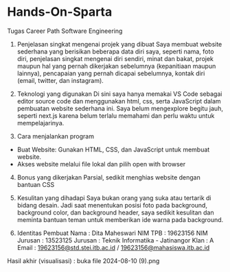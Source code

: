 # Hands-On-Sparta
Tugas Career Path Software Engineering

1. Penjelasan singkat mengenai projek yang dibuat
Saya membuat website sederhana yang berisikan beberapa data diri saya, seperti nama, foto diri, penjelasan singkat mengenai diri sendiri, minat dan bakat, projek maupun hal yang pernah dikerjakan sebelumnya (kepanitiaan maupun lainnya), pencapaian yang pernah dicapai sebelumnya, kontak diri (email, twitter, dan instagram).

2. Teknologi yang digunakan
Di sini saya hanya memakai VS Code sebagai editor source code dan menggunakan html, css, serta JavaScript dalam pembuatan website sederhana ini. Saya belum mengexplore begitu jauh, seperti next.js karena belum terlalu memahami dan perlu waktu untuk mempelajarinya.

3. Cara menjalankan program
- Buat Website: Gunakan HTML, CSS, dan JavaScript untuk membuat website.
- Akses website melalui file lokal dan pilih open with browser

4. Bonus yang dikerjakan
Parsial, sedikit menghias website dengan bantuan CSS

5. Kesulitan yang dihadapi
Saya bukan orang yang suka atau tertarik di bidang desain. Jadi saat menentukan posisi foto pada background, background color, dan background header, saya sedikit kesulitan dan meminta bantuan teman untuk memberikan ide warna pada background.

6. Identitas Pembuat
Nama : Dita Maheswari
NIM TPB : 19623156
NIM Jurusan : 13523125
Jurusan : Teknik Informatika - Jatinangor
Klan : A
Email : 19623156@std.stei.itb.ac.id / 19623156@mahasiswa.itb.ac.id

Hasil akhir (visualisasi) : buka file 2024-08-10 (9).png
